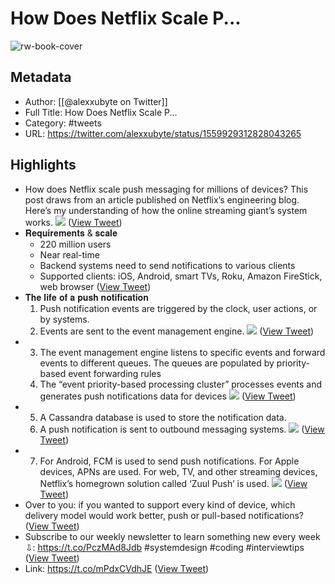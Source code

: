 # How Does Netflix Scale P...

![rw-book-cover](https://pbs.twimg.com/profile_images/1524184008635998209/vOSCJXuk.jpg)

## Metadata
- Author: [[@alexxubyte on Twitter]]
- Full Title: How Does Netflix Scale P...
- Category: #tweets
- URL: https://twitter.com/alexxubyte/status/1559929312828043265

## Highlights
- How does Netflix scale push messaging for millions of devices?
  This post draws from an article published on Netflix’s engineering blog. Here’s my understanding of how the online streaming giant’s system works. 
  ![](https://pbs.twimg.com/media/FaX7cIvVUAEhzMk.jpg) ([View Tweet](https://twitter.com/alexxubyte/status/1559929312828043265))
- 𝐑𝐞𝐪𝐮𝐢𝐫𝐞𝐦𝐞𝐧𝐭𝐬 & 𝐬𝐜𝐚𝐥𝐞
  - 220 million users
  - Near real-time
  - Backend systems need to send notifications to various clients
  - Supported clients: iOS, Android, smart TVs, Roku, Amazon FireStick, web browser ([View Tweet](https://twitter.com/alexxubyte/status/1559929316468613121))
- 𝐓𝐡𝐞 𝐥𝐢𝐟𝐞 𝐨𝐟 𝐚 𝐩𝐮𝐬𝐡 𝐧𝐨𝐭𝐢𝐟𝐢𝐜𝐚𝐭𝐢𝐨𝐧
  1. Push notification events are triggered by the clock, user actions, or by systems.
  2. Events are sent to the event management engine. 
  ![](https://pbs.twimg.com/media/FaX7czeVEAE9ub9.jpg) ([View Tweet](https://twitter.com/alexxubyte/status/1559929325322788864))
- 3. The event management engine listens to specific events and forward events to different queues. The queues are populated by priority-based event forwarding rules
  4. The “event priority-based processing cluster” processes events and generates push notifications data for devices 
  ![](https://pbs.twimg.com/media/FaX7dXCUsAAhTkU.jpg) ([View Tweet](https://twitter.com/alexxubyte/status/1559929335787573253))
- 5. A Cassandra database is used to store the notification data.
  6. A push notification is sent to outbound messaging systems. 
  ![](https://pbs.twimg.com/media/FaX7d94VsAEs7vE.jpg) ([View Tweet](https://twitter.com/alexxubyte/status/1559929345879052290))
- 7. For Android, FCM is used to send push notifications. For Apple devices, APNs are used. For web, TV, and other streaming devices, Netflix’s homegrown solution called ‘Zuul Push’ is used. 
  ![](https://pbs.twimg.com/media/FaX7ejoUcAA579Q.jpg) ([View Tweet](https://twitter.com/alexxubyte/status/1559929355869925376))
- Over to you: if you wanted to support every kind of device, which delivery model would work better, push or pull-based notifications? ([View Tweet](https://twitter.com/alexxubyte/status/1559929359909019648))
- Subscribe to our weekly newsletter to learn something new every week ⇩:
  https://t.co/PczMAd8Jdb
  #systemdesign #coding #interviewtips ([View Tweet](https://twitter.com/alexxubyte/status/1559929362324996096))
- Link: https://t.co/mPdxCVdhJE ([View Tweet](https://twitter.com/alexxubyte/status/1560040085080264704))
